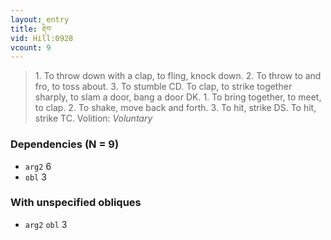 ```yaml
---
layout: entry
title: རྡེབ་
vid: Hill:0928
vcount: 9
---
```

> 1\. To throw down with a clap, to fling, knock down\. 2\. To throw to and fro, to toss about\. 3\. To stumble CD\. To clap, to strike together sharply, to slam a door, bang a door DK\. 1\. To bring together, to meet, to clap\. 2\. To shake, move back and forth\. 3\. To hit, strike DS\. To hit, strike TC\.
> Volition: _Voluntary_


### Dependencies (N = 9)
* `arg2` 6
* `obl` 3


### With unspecified obliques
* `arg2` `obl` 3
